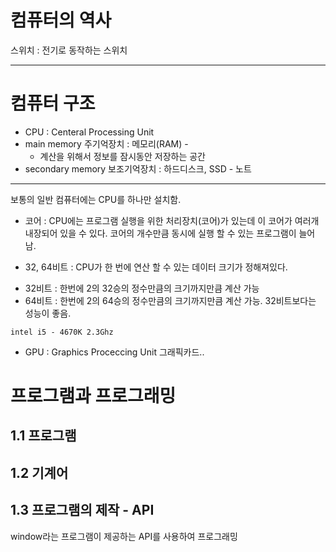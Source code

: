 # 컴퓨터의 역사

스위치 : 전기로 동작하는 스위치

---

# 컴퓨터 구조

+ CPU : Centeral Processing Unit
+ main memory 주기억장치 : 메모리(RAM) - 
    - 계산을 위해서 정보를 잠시동안 저장하는 공간
+ secondary memory 보조기억장치 : 하드디스크, SSD - 노트

---
보통의 일반 컴퓨터에는 CPU를 하나만 설치함.
+ 코어 : CPU에는 프로그램 실행을 위한 처리장치(코어)가 있는데 이 코어가 여러개 내장되어 있을 수 있다.
코어의 개수만큼 동시에 실행 할 수 있는 프로그램이 늘어남.

+ 32, 64비트 : CPU가 한 번에 연산 할 수 있는 데이터 크기가 정해져있다. 
 - 32비트 : 한번에 2의 32승의 정수만큼의 크기까지만큼 계산 가능
 - 64비트 : 한번에 2의 64승의 정수만큼의 크기까지만큼 계산 가능. 32비트보다는 성능이 좋음.

 ``` 
 intel i5 - 4670K 2.3Ghz

 ```

+ GPU : Graphics Proceccing Unit 그래픽카드.. 


# 프로그램과 프로그래밍

## 1.1 프로그램
## 1.2 기계어
## 1.3 프로그램의 제작 - API
window라는 프로그램이 제공하는 API를 사용하여 프로그래밍

